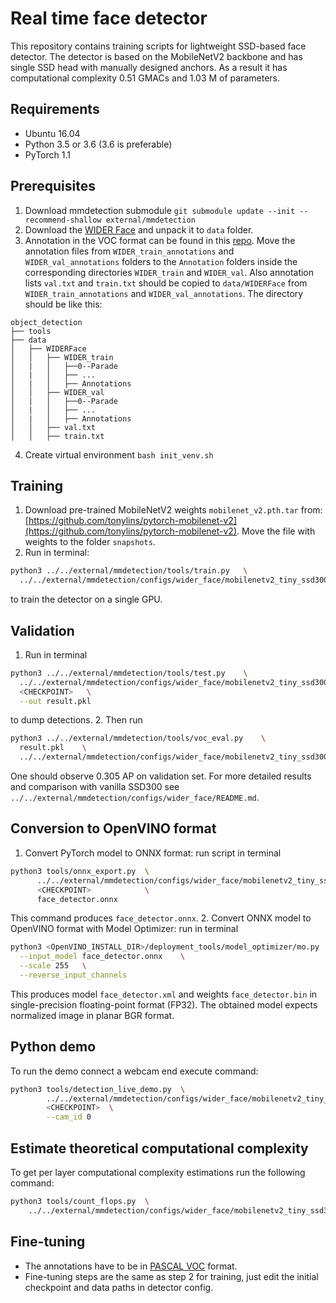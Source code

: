 # Real time face detector

This repository contains training scripts for lightweight SSD-based face detector. The detector is based on the MobileNetV2 backbone and has single SSD head with manually designed anchors. As a result it has computational complexity 0.51 GMACs and 1.03 M of parameters.

## Requirements

* Ubuntu 16.04
* Python 3.5 or 3.6 (3.6 is preferable)
* PyTorch 1.1

## Prerequisites

1. Download mmdetection submodule `git submodule update --init --recommend-shallow external/mmdetection`
2. Download the [WIDER Face](http://shuoyang1213.me/WIDERFACE/) and unpack it to `data` folder.
3. Annotation in the VOC format
can be found in this [repo](https://github.com/sovrasov/wider-face-pascal-voc-annotations.git). Move the annotation files from `WIDER_train_annotations` and `WIDER_val_annotations` folders
to the `Annotation` folders inside the corresponding directories `WIDER_train` and `WIDER_val`.
Also annotation lists `val.txt` and `train.txt` should be copied to `data/WIDERFace` from `WIDER_train_annotations` and `WIDER_val_annotations`.
The directory should be like this:

```
object_detection
├── tools
├── data
│   ├── WIDERFace
│   │   ├── WIDER_train
│   |   │   ├──0--Parade
│   |   │   ├── ...
│   |   │   ├── Annotations
│   │   ├── WIDER_val
│   |   │   ├──0--Parade
│   |   │   ├── ...
│   |   │   ├── Annotations
│   │   ├── val.txt
│   │   ├── train.txt

```
4. Create virtual environment `bash init_venv.sh`

## Training

1. Download pre-trained MobileNetV2 weights `mobilenet_v2.pth.tar` from: [https://github.com/tonylins/pytorch-mobilenet-v2](https://github.com/tonylins/pytorch-mobilenet-v2). Move the file with weights to the folder `snapshots`.
2. Run in terminal:
```bash
python3 ../../external/mmdetection/tools/train.py   \
  ../../external/mmdetection/configs/wider_face/mobilenetv2_tiny_ssd300_wider_face.py
```
to train the detector on a single GPU.

## Validation

1. Run in terminal
```bash
python3 ../../external/mmdetection/tools/test.py    \
  ../../external/mmdetection/configs/wider_face/mobilenetv2_tiny_ssd300_wider_face.py   \
  <CHECKPOINT>   \
  --out result.pkl
```
to dump detections.
2. Then run
```bash
python3 ../../external/mmdetection/tools/voc_eval.py    \
  result.pkl    \
  ../../external/mmdetection/configs/wider_face/mobilenetv2_tiny_ssd300_wider_face.py
```
One should observe 0.305 AP on validation set. For more detailed results and comparison with vanilla SSD300 see `../../external/mmdetection/configs/wider_face/README.md`.

## Conversion to OpenVINO format

1. Convert PyTorch model to ONNX format: run script in terminal
```bash
python3 tools/onnx_export.py  \
      ../../external/mmdetection/configs/wider_face/mobilenetv2_tiny_ssd300_wider_face.py
      <CHECKPOINT>            \
      face_detector.onnx
```
This command produces `face_detector.onnx`.
2. Convert ONNX model to OpenVINO format with Model Optimizer: run in terminal
```bash
python3 <OpenVINO_INSTALL_DIR>/deployment_tools/model_optimizer/mo.py   \
  --input_model face_detector.onnx    \
  --scale 255   \
  --reverse_input_channels
```
This produces model `face_detector.xml` and weights `face_detector.bin` in single-precision floating-point format (FP32). The obtained model expects normalized image in planar BGR format.


## Python demo

To run the demo connect a webcam end execute command:
```bash
python3 tools/detection_live_demo.py  \
        ../../external/mmdetection/configs/wider_face/mobilenetv2_tiny_ssd300_wider_face.py \
        <CHECKPOINT>  \
        --cam_id 0
```


## Estimate theoretical computational complexity

To get per layer computational complexity estimations run the following command:
```bash
python3 tools/count_flops.py  \
    ../../external/mmdetection/configs/wider_face/mobilenetv2_tiny_ssd300_wider_face.py
```


## Fine-tuning

* The annotations have to be in [PASCAL VOC](http://host.robots.ox.ac.uk/pascal/VOC/voc2012/index.html#data) format.
* Fine-tuning steps are the same as step 2 for training, just edit the initial checkpoint and data paths in detector config.
